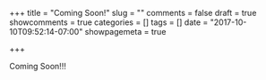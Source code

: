 +++
title = "Coming Soon!"
slug = ""
comments = false
draft = true
showcomments = true
categories = []
tags = []
date = "2017-10-10T09:52:14-07:00"
showpagemeta = true

+++

Coming Soon!!!

